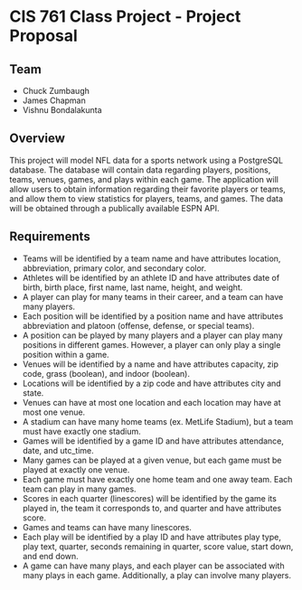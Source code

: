 # CIS 761 Class Project - Project Proposal

## Team
* Chuck Zumbaugh
* James Chapman
* Vishnu Bondalakunta

## Overview
This project will model NFL data for a sports network using a PostgreSQL database. The database will contain data regarding players, positions, teams, venues, games, and plays within each game. The application will allow users to obtain information regarding their favorite players or teams, and allow them to view statistics for players, teams, and games. The data will be obtained through a publically available ESPN API. 

## Requirements
* Teams will be identified by a team name and have attributes location, abbreviation, primary color, and secondary color.
* Athletes will be identified by an athlete ID and have attributes date of birth, birth place, first name, last name, height, and weight.
* A player can play for many teams in their career, and a team can have many players.
* Each position will be identified by a position name and have attributes abbreviation and platoon (offense, defense, or special teams).
* A position can be played by many players and a player can play many positions in different games. However, a player can only play a single position within a game.
* Venues will be identified by a name and have attributes capacity, zip code, grass (boolean), and indoor (boolean).
* Locations will be identified by a zip code and have attributes city and state.
* Venues can have at most one location and each location may have at most one venue.
* A stadium can have many home teams (ex. MetLife Stadium), but a team must have exactly one stadium.
* Games will be identified by a game ID and have attributes attendance, date, and utc_time.
* Many games can be played at a given venue, but each game must be played at exactly one venue.
* Each game must have exactly one home team and one away team. Each team can play in many games.
* Scores in each quarter (linescores) will be identified by the game its played in, the team it corresponds to, and quarter and have attributes score.
* Games and teams can have many linescores.
* Each play will be identified by a play ID and have attributes play type, play text, quarter, seconds remaining in quarter, score value, start down, and end down.
* A game can have many plays, and each player can be associated with many plays in each game. Additionally, a play can involve many players. 

